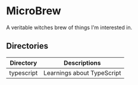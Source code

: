 # MicroBrew

A veritable witches brew of things I'm interested in.

## Directories

| Directory | Descriptions |
| --- | --- |
| typescript | Learnings about TypeScript | 

